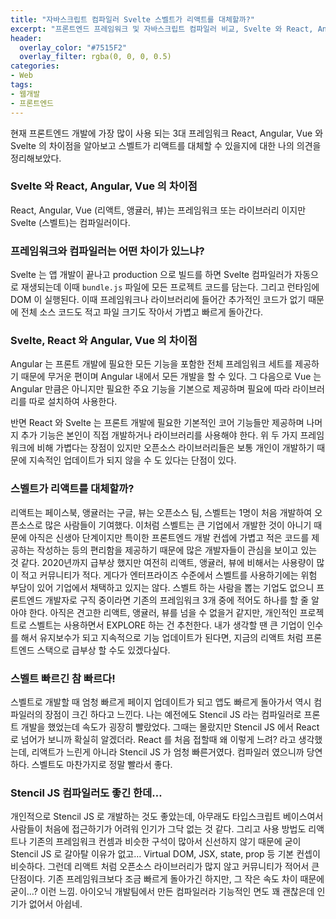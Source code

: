 ```yaml
---
title: "자바스크립트 컴파일러 Svelte 스벨트가 리액트를 대체할까?"
excerpt: "프론트엔드 프레임워크 및 자바스크립트 컴파일러 비교, Svelte 와 React, Angular, Vue 의 차이점, Stencil JS"
header:
  overlay_color: "#7515F2"
  overlay_filter: rgba(0, 0, 0, 0.5)
categories:
- Web
tags:
- 웹개발
- 프론트엔드
---
```


현재 프론트엔드 개발에 가장 많이 사용 되는 3대 프레임워크 React, Angular, Vue 와 Svelte 의 차이점을 알아보고 스벨트가 리액트를 대체할 수 있을지에 대한 나의 의견을 정리해보았다.

### Svelte 와 React, Angular, Vue 의 차이점
React, Angular, Vue (리액트, 앵귤러, 뷰)는 프레임워크 또는 라이브러리 이지만 Svelte (스벨트)는 컴파일러이다. 

### 프레임워크와 컴파일러는 어떤 차이가 있느냐?
Svelte 는 앱 개발이 끝나고 production 으로 빌드를 하면 Svelte 컴파일러가 자동으로 재생되는데 이때 `bundle.js` 파일에 모든 프로젝트 코드를 담는다. 그리고 런타임에 DOM 이 실행된다. 이때 프레임워크나 라이브러리에 들어간 추가적인 코드가 없기 때문에 전체 소스 코드도 적고 파일 크기도 작아서 가볍고 빠르게 돌아간다.



### Svelte, React 와 Angular, Vue 의 차이점
Angular 는 프론트 개발에 필요한 모든 기능을 포함한 전체 프레임워크 세트를 제공하기 때문에 무거운 편이며 Angular 내에서 모든 개발을 할 수 있다. 그 다음으로 Vue 는 Angular 만큼은 아니지만 필요한 주요 기능을 기본으로 제공하며 필요에 따라 라이브러리를 따로 설치하여 사용한다.

반면 React 와 Svelte 는 프론트 개발에 필요한 기본적인 코어 기능들만 제공하며 나머지 추가 기능은 본인이 직접 개발하거나 라이브러리를 사용해야 한다. 위 두 가지 프레임워크에 비해 가볍다는 장점이 있지만 오픈소스 라이브러리들은 보통 개인이 개발하기 때문에 지속적인 업데이트가 되지 않을 수 도 있다는 단점이 있다.



### 스벨트가 리액트를 대체할까?
리액트는 페이스북, 앵귤러는 구글, 뷰는 오픈소스 팀, 스벨트는 1명이 처음 개발하여 오픈소스로 많은 사람들이 기여했다. 이처럼 스벨트는 큰 기업에서 개발한 것이 아니기 때문에 아직은 신생아 단계이지만 특이한 프론트엔드 개발 컨셉에 가볍고 적은 코드를 제공하는 작성하는 등의 편리함을 제공하기 때문에 많은 개발자들이 관심을 보이고 있는 것 같다. 2020년까지 급부상 했지만 여전히 리액트, 앵귤러, 뷰에 비해서는 사용량이 많이 적고 커뮤니티가 적다. 게다가 엔터프라이즈 수준에서 스벨트를 사용하기에는 위험 부담이 있어 기업에서 채택하고 있지는 않다. 스벨트 하는 사람을 뽑는 기업도 없으니 프론트엔드 개발자로 구직 중이라면 기존의 프레임워크 3개 중에 적어도 하나를 할 줄 알아야 한다. 아직은 견고한 리액트, 앵귤러, 뷰를 넘을 수 없을거 같지만, 개인적인 프로젝트로 스벨트는 사용하면서 EXPLORE 하는 건 추천한다. 내가 생각할 땐 큰 기업이 인수를 해서 유지보수가 되고 지속적으로 기능 업데이트가 된다면, 지금의 리액트 처럼 프론트엔드 스택으로 급부상 할 수도 있겠다싶다.



### 스벨트 빠르긴 참 빠르다!
스벨트로 개발할 때 엄청 빠르게 페이지 업데이트가 되고 앱도 빠르게 돌아가서 역시 컴파일러의 장점이 크긴 하다고 느낀다. 나는 예전에도 Stencil JS 라는 컴파일러로 프론트 개발을 했었는데 속도가 굉장히 빨랐었다. 그때는 몰랐지만 Stencil JS 에서 React 로 넘어가 보니까 확실히 알겠더라. React 를 처음 접할때 왜 이렇게 느려? 라고 생각했는데, 리액트가 느린게 아니라 Stencil JS 가 엄청 빠른거였다. 컴파일러 였으니까 당연하다. 스벨트도 마찬가지로 정말 빨라서 좋다.



###  Stencil JS 컴파일러도 좋긴 한데…
개인적으로 Stencil JS 로 개발하는 것도 좋았는데, 아무래도 타입스크립트 베이스여서 사람들이 처음에 접근하기가 어려워 인기가 그닥 없는 것 같다. 그리고 사용 방법도 리액트나 기존의 프레임워크 컨셈과 비슷한 구석이 많아서 신선하지 않기 때문에 굳이 Stencil JS 로 갈아탈 이유가 없고… Virtual DOM, JSX, state, prop 등 기본 컨셉이 비슷하다. 그런데 리액트 처럼 오픈소스 라이브러리가 많지 않고 커뮤니티가 적어서 큰 단점이다. 기존 프레임워크보다 조금 빠르게 돌아가긴 하지만, 그 작은 속도 차이 때문에 굳이…? 이런 느낌. 아이오닉 개발팀에서 만든 컴파일러라 기능적인 면도 꽤 괜찮은데 인기가 없어서 아쉽네.
